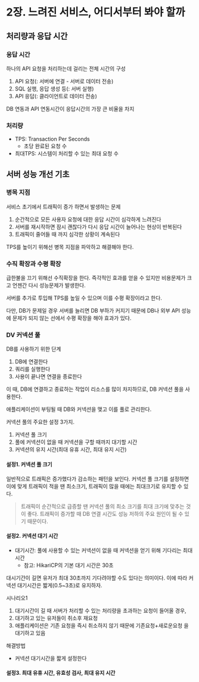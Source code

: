 # 2장. 느려진 서비스, 어디서부터 봐야 할까

## 처리량과 응답 시간

### 응답 시간

하나의 API 요청을 처리하는데 걸리는 전체 시간의 구성
1. API 요청(: 서버에 연결 - 서버로 데이터 전송)
2. SQL 실행, 응답 생성 등(: 서버 실행)
3. API 응답(: 클라이언트로 데이터 전송)

DB 연동과 API 연동시간이 응답시간의 가장 큰 비율을 차지 

### 처리량

- TPS: Transaction Per Seconds 
  - 초당 완료된 요청 수
- 최대TPS: 시스템이 처리할 수 있는 최대 요청 수

## 서버 성능 개선 기초

### 병목 지점

서비스 초기에서 트래픽이 증가 하면서 발생하는 문제
1. 순간적으로 모든 사용자 요청에 대한 응답 시간이 심각하게 느려진다
2. 서버를 재시작하면 잠시 괜찮다가 다시 응답 시간이 늘어나는 현상이 반복된다
3. 트래픽이 줄어들 때 까지 심각한 상황이 계속된다

TPS를 높이기 위해선 병목 지점을 파악하고 해결해야 한다.


### 수직 확장과 수평 확장

급한불을 끄기 위해선 수직확장을 한다. 즉각적인 효과를 얻을 수 있지만 비용문제가 크고 언젠간 다시 성능문제가 발생한다.

서버를 추가로 투입해 TPS를 높일 수 있으며 이를 수평 확장이라고 한다.

다만, DB가 문제일 경우 서버를 늘리면 DB 부하가 커지기 때문에 DB나 외부 API 성능에 문제가 되지 않는 선에서 수평 확장을 해야 효과가 있다.


### DV 커넥션 풀

DB를 사용하기 위한 단계
1. DB에 연결한다
2. 쿼리를 실행한다
3. 사용이 끝나면 연결을 종료한다

이 때, DB에 연결하고 종료하는 작업이 리소스를 많이 차지하므로, DB 커넥션 풀을 사용한다.

애플리케이션이 부팅될 때 DB와 커넥션을 맺고 이를 풀로 관리한다.

커넥션 풀의 주요한 설정 3가지.
1. 커넥션 풀 크기
2. 풀에 커넥션이 없을 때 커넥션을 구할 때까지 대기할 시간
3. 커넥션의 유지 시간(최대 유휴 시간, 최대 유지 시간)

#### 설정1. 커넥션 풀 크기

일반적으로 트래픽은 증가했다가 감소하는 패턴을 보인다. 커넥션 풀 크기를 설정하면 이에 맞게 트래픽이 적을 땐 최소크기, 트래픽이 많을 때에는 최대크기로 유지할 수 있다.

> 트래픽이 순간적으로 급증할 땐 커넥션 풀의 최소 크기를 최대 크기에 맞추는 것이 좋다. 트래픽이 증가할 때 DB 연결 시간도 성능 저하의 주요 원인이 될 수 있기 때문이다.

#### 설정2. 커넥션 대기 시간

- 대기시간: 풀에 사용할 수 있는 커넥션이 없을 때 커넥션을 얻기 위해 기다리는 최대 시간
  - 참고: HikariCP의 기본 대기 시간은 30초

대시기간이 길면 유저가 최대 30초까지 기다려야할 수도 있다는 의미이다. 이에 따라 커넥션 대기시간은 짧게(0.5~3초)로 유지하자.

시나리오1
1. 대기시간이 길 때 서버가 처리할 수 있는 처리량을 초과하는 요청이 들어올 경우,
2. 대기하고 있는 유저들이 취소후 재요청
3. 애플리케이션은 기존 요청을 즉시 취소하지 않기 때문에 기존요청+새로운요청 을 대기하고 있음

해결방법
- 커넥션 대기시간을 짧게 설정한다

#### 설정3. 최대 유휴 시간, 유효성 검사, 최대 유지 시간
